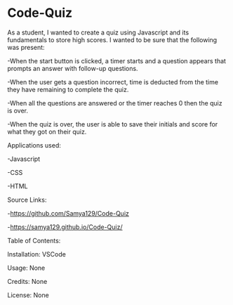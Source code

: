 # Code-Quiz

  As a student, I wanted to create a quiz using Javascript and its fundamentals to store high scores. I wanted to be sure that the following was present:

  -When the start button is clicked, a timer starts and a question appears that prompts an answer with follow-up questions. 
  
  -When the user gets a question incorrect, time is deducted from the time they have remaining to complete the quiz. 
  
  -When all the questions are answered or the timer reaches 0 then the quiz is over. 
  
  -When the quiz is over, the user is able to save their initials and score for what they got on their quiz.

Applications used:

  -Javascript
  
  -CSS
  
  -HTML

Source Links:

  -https://github.com/Samya129/Code-Quiz
  
  -https://samya129.github.io/Code-Quiz/

Table of Contents:

  Installation: VSCode
  
  Usage: None 
  
  Credits: None
  
  License: None
  
